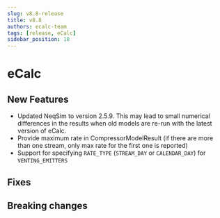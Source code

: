 ```yaml
---
slug: v8.8-release
title: v8.8
authors: ecalc-team
tags: [release, eCalc]
sidebar_position: 18
---
```


# eCalc



## New Features

- Updated NeqSim to version 2.5.9. This may lead to small numerical differences in the results when old models are re-run with the latest version of eCalc.
- Provide maximum rate in CompressorModelResult (if there are more than one stream, only max rate for  the first one is reported)
- Support for specifying `RATE_TYPE` (`STREAM_DAY` or `CALENDAR_DAY`) for `VENTING_EMITTERS`

## Fixes


## Breaking changes


